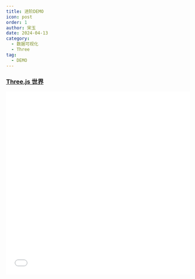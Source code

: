 ```yaml
---
title: 进阶DEMO
icon: post
order: 1
author: 宋玉
date: 2024-04-13
category:
  - 数据可视化
  - Three
tag:
  - DEMO
---
```


### [Three.js 世界](https://brain.songxingguo.com/demo/Three/World/index.html)

<iframe src="/demo/Three/World/index.html"
        width="100%" height="500" frameborder="0"
        allowfullscreen sandbox="allow-scripts">
  <p><a href="https://brain.songxingguo.com/demo/Three/World/index.html">点击打开嵌入页面</a></p>
</iframe>
